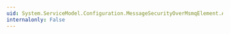```yaml
---
uid: System.ServiceModel.Configuration.MessageSecurityOverMsmqElement.AlgorithmSuite
internalonly: False
---
```

